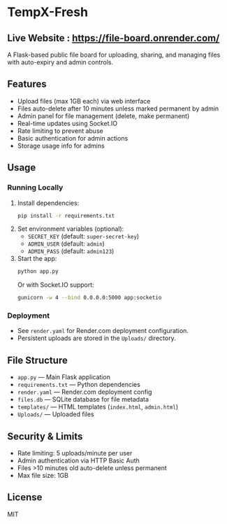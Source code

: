 # TempX-Fresh
Live Website : https://file-board.onrender.com/ 
-------------------------------------------------------------------------------------------------------------------
A Flask-based public file board for uploading, sharing, and managing files with auto-expiry and admin controls.

## Features
- Upload files (max 1GB each) via web interface
- Files auto-delete after 10 minutes unless marked permanent by admin
- Admin panel for file management (delete, make permanent)
- Real-time updates using Socket.IO
- Rate limiting to prevent abuse
- Basic authentication for admin actions
- Storage usage info for admins

## Usage

### Running Locally
1. Install dependencies:
   ```bash
   pip install -r requirements.txt
   ```
2. Set environment variables (optional):
   - `SECRET_KEY` (default: `super-secret-key`)
   - `ADMIN_USER` (default: `admin`)
   - `ADMIN_PASS` (default: `admin123`)
3. Start the app:
   ```bash
   python app.py
   ```
   Or with Socket.IO support:
   ```bash
   gunicorn -w 4 --bind 0.0.0.0:5000 app:socketio
   ```

### Deployment
- See `render.yaml` for Render.com deployment configuration.
- Persistent uploads are stored in the `Uploads/` directory.

## File Structure
- `app.py` — Main Flask application
- `requirements.txt` — Python dependencies
- `render.yaml` — Render.com deployment config
- `files.db` — SQLite database for file metadata
- `templates/` — HTML templates (`index.html`, `admin.html`)
- `Uploads/` — Uploaded files

## Security & Limits
- Rate limiting: 5 uploads/minute per user
- Admin authentication via HTTP Basic Auth
- Files >10 minutes old auto-delete unless permanent
- Max file size: 1GB

## License
MIT
